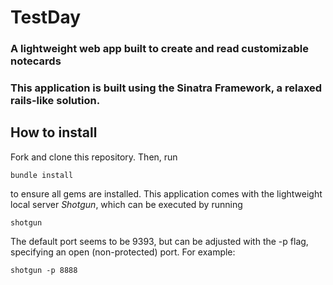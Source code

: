 # TestDay
### A lightweight web app built to create and read customizable notecards

### This application is built using the Sinatra Framework, a relaxed rails-like solution.

## How to install

Fork and clone this repository. Then, run 

`bundle install`

to ensure all gems are installed. This application comes with the lightweight local server *Shotgun*, which can be executed by running 

`shotgun` 

The default port seems to be 9393, but can be adjusted with the -p flag, specifying an open (non-protected) port. For example:

`shotgun -p 8888`




